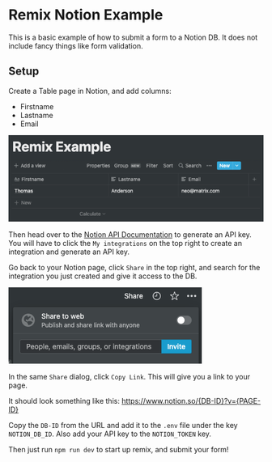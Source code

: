 # Remix Notion Example

This is a basic example of how to submit a form to a Notion DB.
It does not include fancy things like form validation. 

## Setup

Create a Table page in Notion, and add columns:
* Firstname
* Lastname
* Email


![Notion DB Example](./assets/db-example.png)

Then head over to the [Notion API Documentation](https://developers.notion.com/) to generate an API key. You will have to click the `My integrations` on the top right to create an integration and generate an API key.

Go back to your Notion page, click `Share` in the top right, and search for the integration you just created and give it access to the DB.

![Notion DB Example](./assets/integration-access.png)

In the same `Share` dialog, click `Copy Link`. This will give you a link to your page.

It should look something like this:
https://www.notion.so/{DB-ID}?v={PAGE-ID}

Copy the `DB-ID` from the URL and add it to the `.env` file under the key `NOTION_DB_ID`.
Also add your API key to the `NOTION_TOKEN` key.

Then just run `npm run dev` to start up remix, and submit your form!